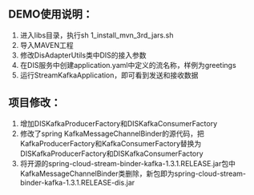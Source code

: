 ## DEMO使用说明：
1. 进入libs目录，执行sh 1_install_mvn_3rd_jars.sh
2. 导入MAVEN工程
3. 修改DisAdapterUtils类中DIS的接入参数
4. 在DIS服务中创建application.yaml中定义的流名称，样例为greetings
5. 运行StreamKafkaApplication，即可看到发送和接收数据

## 项目修改：
1. 增加DISKafkaProducerFactory和DISKafkaConsumerFactory
2. 修改了spring KafkaMessageChannelBinder的源代码，把KafkaProducerFactory和KafkaConsumerFactory替换为DISKafkaProducerFactory和DISKafkaConsumerFactory
3. 将开源的spring-cloud-stream-binder-kafka-1.3.1.RELEASE.jar包中KafkaMessageChannelBinder类删除，新包即为spring-cloud-stream-binder-kafka-1.3.1.RELEASE-dis.jar
